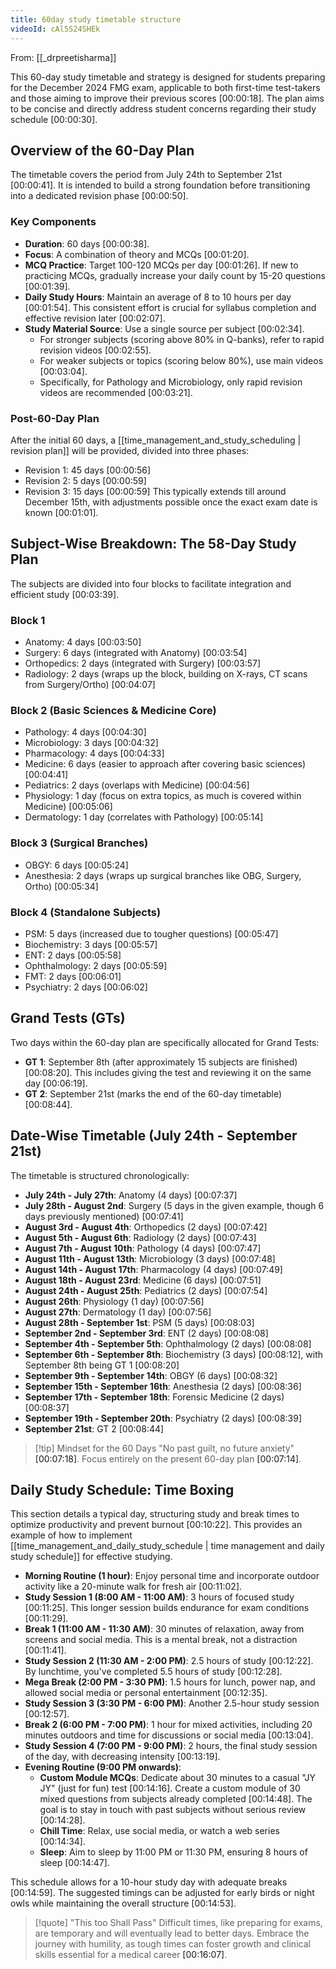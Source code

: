 ```yaml
---
title: 60day study timetable structure
videoId: cAl5S24SHEk
---
```


From: [[_drpreetisharma]] <br/> 

This 60-day study timetable and strategy is designed for students preparing for the December 2024 FMG exam, applicable to both first-time test-takers and those aiming to improve their previous scores <a class="yt-timestamp" data-t="00:00:18">[00:00:18]</a>. The plan aims to be concise and directly address student concerns regarding their study schedule <a class="yt-timestamp" data-t="00:00:30">[00:00:30]</a>.

## Overview of the 60-Day Plan

The timetable covers the period from July 24th to September 21st <a class="yt-timestamp" data-t="00:00:41">[00:00:41]</a>. It is intended to build a strong foundation before transitioning into a dedicated revision phase <a class="yt-timestamp" data-t="00:00:50">[00:00:50]</a>.

### Key Components

*   **Duration**: 60 days <a class="yt-timestamp" data-t="00:00:38">[00:00:38]</a>.
*   **Focus**: A combination of theory and MCQs <a class="yt-timestamp" data-t="00:01:20">[00:01:20]</a>.
*   **MCQ Practice**: Target 100-120 MCQs per day <a class="yt-timestamp" data-t="00:01:26">[00:01:26]</a>. If new to practicing MCQs, gradually increase your daily count by 15-20 questions <a class="yt-timestamp" data-t="00:01:39">[00:01:39]</a>.
*   **Daily Study Hours**: Maintain an average of 8 to 10 hours per day <a class="yt-timestamp" data-t="00:01:54">[00:01:54]</a>. This consistent effort is crucial for syllabus completion and effective revision later <a class="yt-timestamp" data-t="00:02:07">[00:02:07]</a>.
*   **Study Material Source**: Use a single source per subject <a class="yt-timestamp" data-t="00:02:34">[00:02:34]</a>.
    *   For stronger subjects (scoring above 80% in Q-banks), refer to rapid revision videos <a class="yt-timestamp" data-t="00:02:55">[00:02:55]</a>.
    *   For weaker subjects or topics (scoring below 80%), use main videos <a class="yt-timestamp" data-t="00:03:04">[00:03:04]</a>.
    *   Specifically, for Pathology and Microbiology, only rapid revision videos are recommended <a class="yt-timestamp" data-t="00:03:21">[00:03:21]</a>.

### Post-60-Day Plan

After the initial 60 days, a [[time_management_and_study_scheduling | revision plan]] will be provided, divided into three phases:
*   Revision 1: 45 days <a class="yt-timestamp" data-t="00:00:56">[00:00:56]</a>
*   Revision 2: 5 days <a class="yt-timestamp" data-t="00:00:59">[00:00:59]</a>
*   Revision 3: 15 days <a class="yt-timestamp" data-t="00:00:59">[00:00:59]</a>
This typically extends till around December 15th, with adjustments possible once the exact exam date is known <a class="yt-timestamp" data-t="00:01:01">[00:01:01]</a>.

## Subject-Wise Breakdown: The 58-Day Study Plan

The subjects are divided into four blocks to facilitate integration and efficient study <a class="yt-timestamp" data-t="00:03:39">[00:03:39]</a>.

### Block 1
*   Anatomy: 4 days <a class="yt-timestamp" data-t="00:03:50">[00:03:50]</a>
*   Surgery: 6 days (integrated with Anatomy) <a class="yt-timestamp" data-t="00:03:54">[00:03:54]</a>
*   Orthopedics: 2 days (integrated with Surgery) <a class="yt-timestamp" data-t="00:03:57">[00:03:57]</a>
*   Radiology: 2 days (wraps up the block, building on X-rays, CT scans from Surgery/Ortho) <a class="yt-timestamp" data-t="00:04:07">[00:04:07]</a>

### Block 2 (Basic Sciences & Medicine Core)
*   Pathology: 4 days <a class="yt-timestamp" data-t="00:04:30">[00:04:30]</a>
*   Microbiology: 3 days <a class="yt-timestamp" data-t="00:04:32">[00:04:32]</a>
*   Pharmacology: 4 days <a class="yt-timestamp" data-t="00:04:33">[00:04:33]</a>
*   Medicine: 6 days (easier to approach after covering basic sciences) <a class="yt-timestamp" data-t="00:04:41">[00:04:41]</a>
*   Pediatrics: 2 days (overlaps with Medicine) <a class="yt-timestamp" data-t="00:04:56">[00:04:56]</a>
*   Physiology: 1 day (focus on extra topics, as much is covered within Medicine) <a class="yt-timestamp" data-t="00:05:06">[00:05:06]</a>
*   Dermatology: 1 day (correlates with Pathology) <a class="yt-timestamp" data-t="00:05:14">[00:05:14]</a>

### Block 3 (Surgical Branches)
*   OBGY: 6 days <a class="yt-timestamp" data-t="00:05:24">[00:05:24]</a>
*   Anesthesia: 2 days (wraps up surgical branches like OBG, Surgery, Ortho) <a class="yt-timestamp" data-t="00:05:34">[00:05:34]</a>

### Block 4 (Standalone Subjects)
*   PSM: 5 days (increased due to tougher questions) <a class="yt-timestamp" data-t="00:05:47">[00:05:47]</a>
*   Biochemistry: 3 days <a class="yt-timestamp" data-t="00:05:57">[00:05:57]</a>
*   ENT: 2 days <a class="yt-timestamp" data-t="00:05:58">[00:05:58]</a>
*   Ophthalmology: 2 days <a class="yt-timestamp" data-t="00:05:59">[00:05:59]</a>
*   FMT: 2 days <a class="yt-timestamp" data-t="00:06:01">[00:06:01]</a>
*   Psychiatry: 2 days <a class="yt-timestamp" data-t="00:06:02">[00:06:02]</a>

## Grand Tests (GTs)

Two days within the 60-day plan are specifically allocated for Grand Tests:
*   **GT 1**: September 8th (after approximately 15 subjects are finished) <a class="yt-timestamp" data-t="00:08:20">[00:08:20]</a>. This includes giving the test and reviewing it on the same day <a class="yt-timestamp" data-t="00:06:19">[00:06:19]</a>.
*   **GT 2**: September 21st (marks the end of the 60-day timetable) <a class="yt-timestamp" data-t="00:08:44">[00:08:44]</a>.

## Date-Wise Timetable (July 24th - September 21st)

The timetable is structured chronologically:
*   **July 24th - July 27th**: Anatomy (4 days) <a class="yt-timestamp" data-t="00:07:37">[00:07:37]</a>
*   **July 28th - August 2nd**: Surgery (5 days in the given example, though 6 days previously mentioned) <a class="yt-timestamp" data-t="00:07:41">[00:07:41]</a>
*   **August 3rd - August 4th**: Orthopedics (2 days) <a class="yt-timestamp" data-t="00:07:42">[00:07:42]</a>
*   **August 5th - August 6th**: Radiology (2 days) <a class="yt-timestamp" data-t="00:07:43">[00:07:43]</a>
*   **August 7th - August 10th**: Pathology (4 days) <a class="yt-timestamp" data-t="00:07:47">[00:07:47]</a>
*   **August 11th - August 13th**: Microbiology (3 days) <a class="yt-timestamp" data-t="00:07:48">[00:07:48]</a>
*   **August 14th - August 17th**: Pharmacology (4 days) <a class="yt-timestamp" data-t="00:07:49">[00:07:49]</a>
*   **August 18th - August 23rd**: Medicine (6 days) <a class="yt-timestamp" data-t="00:07:51">[00:07:51]</a>
*   **August 24th - August 25th**: Pediatrics (2 days) <a class="yt-timestamp" data-t="00:07:54">[00:07:54]</a>
*   **August 26th**: Physiology (1 day) <a class="yt-timestamp" data-t="00:07:56">[00:07:56]</a>
*   **August 27th**: Dermatology (1 day) <a class="yt-timestamp" data-t="00:07:56">[00:07:56]</a>
*   **August 28th - September 1st**: PSM (5 days) <a class="yt-timestamp" data-t="00:08:03">[00:08:03]</a>
*   **September 2nd - September 3rd**: ENT (2 days) <a class="yt-timestamp" data-t="00:08:08">[00:08:08]</a>
*   **September 4th - September 5th**: Ophthalmology (2 days) <a class="yt-timestamp" data-t="00:08:08">[00:08:08]</a>
*   **September 6th - September 8th**: Biochemistry (3 days) <a class="yt-timestamp" data-t="00:08:12">[00:08:12]</a>, with September 8th being GT 1 <a class="yt-timestamp" data-t="00:08:20">[00:08:20]</a>
*   **September 9th - September 14th**: OBGY (6 days) <a class="yt-timestamp" data-t="00:08:32">[00:08:32]</a>
*   **September 15th - September 16th**: Anesthesia (2 days) <a class="yt-timestamp" data-t="00:08:36">[00:08:36]</a>
*   **September 17th - September 18th**: Forensic Medicine (2 days) <a class="yt-timestamp" data-t="00:08:37">[00:08:37]</a>
*   **September 19th - September 20th**: Psychiatry (2 days) <a class="yt-timestamp" data-t="00:08:39">[00:08:39]</a>
*   **September 21st**: GT 2 <a class="yt-timestamp" data-t="00:08:44">[00:08:44]</a>

> [!tip] Mindset for the 60 Days
> "No past guilt, no future anxiety" <a class="yt-timestamp" data-t="00:07:18">[00:07:18]</a>. Focus entirely on the present 60-day plan <a class="yt-timestamp" data-t="00:07:14">[00:07:14]</a>.

## Daily Study Schedule: Time Boxing

This section details a typical day, structuring study and break times to optimize productivity and prevent burnout <a class="yt-timestamp" data-t="00:10:22">[00:10:22]</a>. This provides an example of how to implement [[time_management_and_daily_study_schedule | time management and daily study schedule]] for effective studying.

*   **Morning Routine (1 hour)**: Enjoy personal time and incorporate outdoor activity like a 20-minute walk for fresh air <a class="yt-timestamp" data-t="00:11:02">[00:11:02]</a>.
*   **Study Session 1 (8:00 AM - 11:00 AM)**: 3 hours of focused study <a class="yt-timestamp" data-t="00:11:25">[00:11:25]</a>. This longer session builds endurance for exam conditions <a class="yt-timestamp" data-t="00:11:29">[00:11:29]</a>.
*   **Break 1 (11:00 AM - 11:30 AM)**: 30 minutes of relaxation, away from screens and social media. This is a mental break, not a distraction <a class="yt-timestamp" data-t="00:11:41">[00:11:41]</a>.
*   **Study Session 2 (11:30 AM - 2:00 PM)**: 2.5 hours of study <a class="yt-timestamp" data-t="00:12:22">[00:12:22]</a>. By lunchtime, you've completed 5.5 hours of study <a class="yt-timestamp" data-t="00:12:28">[00:12:28]</a>.
*   **Mega Break (2:00 PM - 3:30 PM)**: 1.5 hours for lunch, power nap, and allowed social media or personal entertainment <a class="yt-timestamp" data-t="00:12:35">[00:12:35]</a>.
*   **Study Session 3 (3:30 PM - 6:00 PM)**: Another 2.5-hour study session <a class="yt-timestamp" data-t="00:12:57">[00:12:57]</a>.
*   **Break 2 (6:00 PM - 7:00 PM)**: 1 hour for mixed activities, including 20 minutes outdoors and time for discussions or social media <a class="yt-timestamp" data-t="00:13:04">[00:13:04]</a>.
*   **Study Session 4 (7:00 PM - 9:00 PM)**: 2 hours, the final study session of the day, with decreasing intensity <a class="yt-timestamp" data-t="00:13:19">[00:13:19]</a>.
*   **Evening Routine (9:00 PM onwards)**:
    *   **Custom Module MCQs**: Dedicate about 30 minutes to a casual "JY JY" (just for fun) test <a class="yt-timestamp" data-t="00:14:16">[00:14:16]</a>. Create a custom module of 30 mixed questions from subjects already completed <a class="yt-timestamp" data-t="00:14:48">[00:14:48]</a>. The goal is to stay in touch with past subjects without serious review <a class="yt-timestamp" data-t="00:14:28">[00:14:28]</a>.
    *   **Chill Time**: Relax, use social media, or watch a web series <a class="yt-timestamp" data-t="00:14:34">[00:14:34]</a>.
    *   **Sleep**: Aim to sleep by 11:00 PM or 11:30 PM, ensuring 8 hours of sleep <a class="yt-timestamp" data-t="00:14:47">[00:14:47]</a>.

This schedule allows for a 10-hour study day with adequate breaks <a class="yt-timestamp" data-t="00:14:59">[00:14:59]</a>. The suggested timings can be adjusted for early birds or night owls while maintaining the overall structure <a class="yt-timestamp" data-t="00:14:53">[00:14:53]</a>.

> [!quote] "This too Shall Pass"
> Difficult times, like preparing for exams, are temporary and will eventually lead to better days. Embrace the journey with humility, as tough times can foster growth and clinical skills essential for a medical career <a class="yt-timestamp" data-t="00:16:07">[00:16:07]</a>.